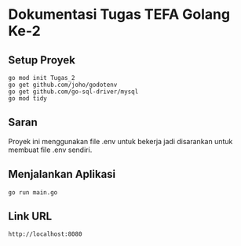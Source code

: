 # Dokumentasi Tugas TEFA Golang Ke-2

## Setup Proyek
```
go mod init Tugas_2
go get github.com/joho/godotenv
go get github.com/go-sql-driver/mysql
go mod tidy
```

## Saran
Proyek ini menggunakan file .env untuk bekerja jadi disarankan untuk membuat file .env sendiri.

## Menjalankan Aplikasi
```
go run main.go
```

## Link URL
`http://localhost:8080`
